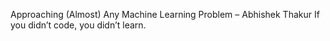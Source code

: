 Approaching (Almost) Any Machine Learning Problem  – Abhishek Thakur
If you didn’t code, you didn’t learn.
